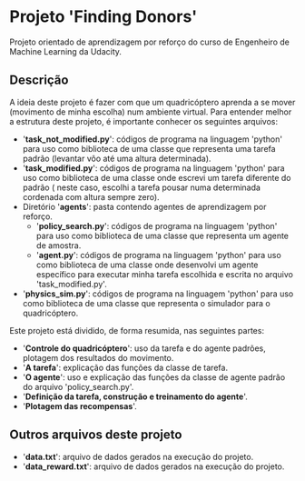 # Projeto 'Finding Donors'
Projeto orientado de aprendizagem por reforço do curso de Engenheiro de Machine Learning da Udacity.

## Descrição
A ideia deste projeto é fazer com que um quadricóptero aprenda a se mover (movimento de minha escolha) num ambiente virtual. Para entender melhor a estrutura deste projeto, é importante conhecer os seguintes arquivos:
- '**task_not_modified.py**': códigos de programa na linguagem 'python' para uso como biblioteca de uma classe que representa uma tarefa padrão (levantar vôo até uma altura determinada).
- '**task_modified.py**': códigos de programa na linguagem 'python' para uso como biblioteca de uma classe onde escrevi um tarefa diferente do padrão ( neste caso, escolhi a tarefa pousar numa determinada cordenada com altura sempre zero).
- Diretório '**agents**': pasta contendo agentes de aprendizagem por reforço.
  - '**policy_search.py**': códigos de programa na linguagem 'python' para uso como biblioteca de uma classe que representa um agente de amostra.
  - '**agent.py**': códigos de programa na linguagem 'python' para uso como biblioteca de uma classe onde desenvolvi um agente específico para executar minha tarefa escolhida e escrita no arquivo 'task_modified.py'.
- '**physics_sim.py**': códigos de programa na linguagem 'python' para uso como biblioteca de uma classe que representa o simulador para o quadricóptero.

Este projeto está dividido, de forma resumida, nas seguintes partes:
- '**Controle do quadricóptero**': uso da tarefa e do agente padrões, plotagem dos resultados do movimento.
- '**A tarefa**': explicação das funções da classe de tarefa.
- '**O agente**': uso e explicação das funções da classe de agente padrão do arquivo 'policy_search.py'.
- '**Definição da tarefa, construção e treinamento do agente**'.
- '**Plotagem das recompensas**'.

## Outros arquivos deste projeto
- '**data.txt**': arquivo de dados gerados na execução do projeto.
- '**data_reward.txt**': arquivo de dados gerados na execução do projeto.
